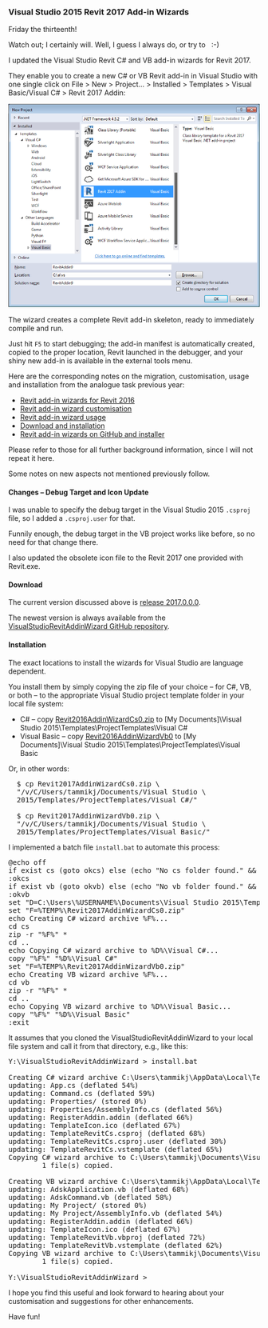 <head>
<meta http-equiv="Content-Type" content="text/html; charset=utf-8">
<link rel="stylesheet" type="text/css" href="bc.css">
<script src="run_prettify.js" type="text/javascript"></script>
<!--
<script src="https://google-code-prettify.googlecode.com/svn/loader/run_prettify.js" type="text/javascript"></script>
-->
</head>

<!---

Visual Studio 2015 Revit 2017 Add-in Wizards #revitAPI #3dwebcoder @AutodeskRevit #adsk #aec #bim #dynamobim

I updated the Visual Studio Revit C# and VB add-in wizards for Revit 2017. They enable you to create a new C# or VB Revit add-in in Visual Studio with one single click on File &gt; New &gt; Project... &gt; Installed &gt; Templates &gt; Visual Basic/Visual C# &gt; Revit 2017 Addin. The wizard creates a complete Revit add-in skeleton, ready to immediately compile and run. Just hit F5 to start debugging; the add-in manifest is automatically created, copied to the proper location, Revit launched in the debugger, and your shiny new add-in is available in the external tools menu...

-->

### Visual Studio 2015 Revit 2017 Add-in Wizards

Friday the thirteenth!

Watch out; I certainly will. Well, I guess I always do, or try to &nbsp; :-)

I updated the Visual Studio Revit C# and VB add-in wizards for Revit 2017.

They enable you to create a new C# or VB Revit add-in in Visual Studio with one single click on File &gt; New &gt; Project... &gt; Installed &gt; Templates &gt; Visual Basic/Visual C# &gt; Revit 2017 Addin:

<center>
<img src="img/addin_wizard_2017.png" alt="Revit 2017 Add-in Wizards" width="800">
</center>

The wizard creates a complete Revit add-in skeleton, ready to immediately compile and run.

Just hit `F5` to start debugging; the add-in manifest is automatically created, copied to the proper location, Revit launched in the debugger, and your shiny new add-in is available in the external tools menu.

Here are the corresponding notes on the migration, customisation, usage and installation from the analogue task previous year:

- [Revit add-in wizards for Revit 2016](http://thebuildingcoder.typepad.com/blog/2015/04/add-in-migration-to-revit-2016-and-updated-wizards.html#3)
- [Revit add-in wizard customisation](http://thebuildingcoder.typepad.com/blog/2015/04/add-in-migration-to-revit-2016-and-updated-wizards.html#4)
- [Revit add-in wizard usage](http://thebuildingcoder.typepad.com/blog/2015/04/add-in-migration-to-revit-2016-and-updated-wizards.html#5)
- [Download and installation](http://thebuildingcoder.typepad.com/blog/2015/04/add-in-migration-to-revit-2016-and-updated-wizards.html#6)
- [Revit add-in wizards on GitHub and installer](http://thebuildingcoder.typepad.com/blog/2015/08/revit-add-in-wizard-github-installer.html)

Please refer to those for all further background information, since I will not repeat it here.

Some notes on new aspects not mentioned previously follow.

#### <a name="2"></a>Changes &ndash; Debug Target and Icon Update

I was unable to specify the debug target in the Visual Studio 2015 `.csproj` file, so I added a `.csproj.user` for that.

Funnily enough, the debug target in the VB project works like before, so no need for that change there.

I also updated the obsolete icon file to the Revit 2017 one provided with Revit.exe.

#### <a name="3"></a>Download

The current version discussed above
is [release 2017.0.0.0](https://github.com/jeremytammik/VisualStudioRevitAddinWizard/releases/tag/2017.0.0.0).

The newest version is always available from
the [VisualStudioRevitAddinWizard GitHub repository](https://github.com/jeremytammik/VisualStudioRevitAddinWizard).

#### <a name="4"></a>Installation

The exact locations to install the wizards for Visual Studio are language dependent.

You install them by simply copying the zip file of your choice &ndash; for C#, VB, or both &ndash; to the appropriate Visual Studio project template folder in your local file system:

- C# – copy [Revit2016AddinWizardCs0.zip](zip/Revit2017AddinWizardCs0.zip)
to [My Documents]\Visual Studio 2015\Templates\ProjectTemplates\Visual C#
- Visual Basic – copy [Revit2016AddinWizardVb0](zip/Revit2017AddinWizardVb0.zip)
to [My Documents]\Visual Studio 2015\Templates\ProjectTemplates\Visual Basic

Or, in other words:

<pre>
  $ cp Revit2017AddinWizardCs0.zip \
  "/v/C/Users/tammikj/Documents/Visual Studio \
  2015/Templates/ProjectTemplates/Visual C#/"

  $ cp Revit2017AddinWizardVb0.zip \
  "/v/C/Users/tammikj/Documents/Visual Studio \
  2015/Templates/ProjectTemplates/Visual Basic/"
</pre>

I implemented a batch file `install.bat` to automate this process:

<pre class="prettyprint">
@echo off
if exist cs (goto okcs) else (echo "No cs folder found." && goto exit)
:okcs
if exist vb (goto okvb) else (echo "No vb folder found." && goto exit)
:okvb
set "D=C:\Users\%USERNAME%\Documents\Visual Studio 2015\Templates\ProjectTemplates"
set "F=%TEMP%\Revit2017AddinWizardCs0.zip"
echo Creating C# wizard archive %F%...
cd cs
zip -r "%F%" *
cd ..
echo Copying C# wizard archive to %D%\Visual C#...
copy "%F%" "%D%\Visual C#"
set "F=%TEMP%\Revit2017AddinWizardVb0.zip"
echo Creating VB wizard archive %F%...
cd vb
zip -r "%F%" *
cd ..
echo Copying VB wizard archive to %D%\Visual Basic...
copy "%F%" "%D%\Visual Basic"
:exit
</pre>

It assumes that you cloned the VisualStudioRevitAddinWizard to your local file system and call it from that directory, e.g., like this:

<pre>
Y:\VisualStudioRevitAddinWizard &gt; install.bat

Creating C# wizard archive C:\Users\tammikj\AppData\Local\Temp\Revit2017AddinWizardCs0.zip...
updating: App.cs (deflated 54%)
updating: Command.cs (deflated 59%)
updating: Properties/ (stored 0%)
updating: Properties/AssemblyInfo.cs (deflated 56%)
updating: RegisterAddin.addin (deflated 66%)
updating: TemplateIcon.ico (deflated 67%)
updating: TemplateRevitCs.csproj (deflated 68%)
updating: TemplateRevitCs.csproj.user (deflated 30%)
updating: TemplateRevitCs.vstemplate (deflated 65%)
Copying C# wizard archive to C:\Users\tammikj\Documents\Visual Studio 2015\Templates\ProjectTemplates\Visual C#...
        1 file(s) copied.

Creating VB wizard archive C:\Users\tammikj\AppData\Local\Temp\Revit2017AddinWizardVb0.zip...
updating: AdskApplication.vb (deflated 68%)
updating: AdskCommand.vb (deflated 58%)
updating: My Project/ (stored 0%)
updating: My Project/AssemblyInfo.vb (deflated 54%)
updating: RegisterAddin.addin (deflated 66%)
updating: TemplateIcon.ico (deflated 67%)
updating: TemplateRevitVb.vbproj (deflated 72%)
updating: TemplateRevitVb.vstemplate (deflated 62%)
Copying VB wizard archive to C:\Users\tammikj\Documents\Visual Studio 2015\Templates\ProjectTemplates\Visual Basic...
        1 file(s) copied.

Y:\VisualStudioRevitAddinWizard &gt;
</pre>

I hope you find this useful and look forward to hearing about your customisation and suggestions for other enhancements.

Have fun!
